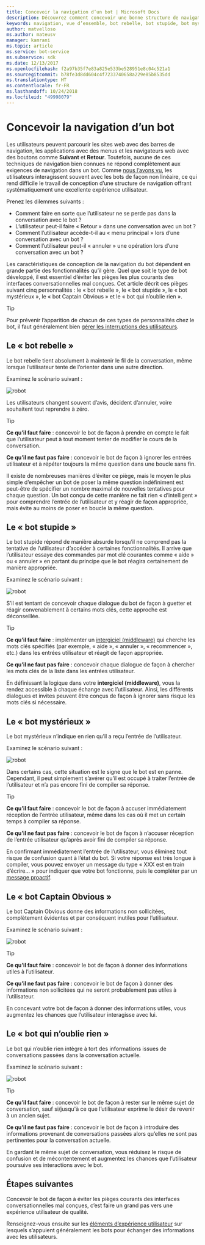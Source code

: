```yaml
---
title: Concevoir la navigation d’un bot | Microsoft Docs
description: Découvrez comment concevoir une bonne structure de navigation pour votre bot et éviter les erreurs de conception les plus courantes.
keywords: navigation, vue d’ensemble, bot rebelle, bot stupide, bot mystérieux, bot Captain Obvious, bot qui n’oublie rien
author: matvelloso
ms.author: mateusv
manager: kamrani
ms.topic: article
ms.service: bot-service
ms.subservice: sdk
ms.date: 12/13/2017
ms.openlocfilehash: f2a97b35f7e83a825e533be528951e8c04c521a1
ms.sourcegitcommit: b78fe3d8dd604c4f7233740658a229e85b8535dd
ms.translationtype: HT
ms.contentlocale: fr-FR
ms.lasthandoff: 10/24/2018
ms.locfileid: "49998079"
---
```

# <a name="design-bot-navigation"></a>Concevoir la navigation d’un bot

Les utilisateurs peuvent parcourir les sites web avec des barres de navigation, les applications avec des menus et les navigateurs web avec des boutons comme **Suivant** et **Retour**. Toutefois, aucune de ces techniques de navigation bien connues ne répond complètement aux exigences de navigation dans un bot. Comme [nous l’avons vu](~/bot-service-design-conversation-flow.md#handle-interruptions), les utilisateurs interagissent souvent avec les bots de façon non linéaire, ce qui rend difficile le travail de conception d’une structure de navigation offrant systématiquement une excellente expérience utilisateur. 

Prenez les dilemmes suivants :

- Comment faire en sorte que l’utilisateur ne se perde pas dans la conversation avec le bot ? 
- L’utilisateur peut-il faire « Retour » dans une conversation avec un bot ? 
- Comment l’utilisateur accède-t-il au « menu principal » lors d’une conversation avec un bot ? 
- Comment l’utilisateur peut-il « annuler » une opération lors d’une conversation avec un bot ? 

Les caractéristiques de conception de la navigation du bot dépendent en grande partie des fonctionnalités qu’il gère. Quel que soit le type de bot développé, il est essentiel d’éviter les pièges les plus courants des interfaces conversationnelles mal conçues. Cet article décrit ces pièges suivant cinq personnalités : le « bot rebelle », le « bot stupide », le « bot mystérieux », le « bot Captain Obvious » et le « bot qui n’oublie rien ». 

> [!TIP]
> Pour prévenir l’apparition de chacun de ces types de personnalités chez le bot, il faut généralement bien [gérer les interruptions des utilisateurs](v4sdk/bot-builder-howto-handle-user-interrupt.md).

## <a name="the-stubborn-bot"></a>Le « bot rebelle »

Le bot rebelle tient absolument à maintenir le fil de la conversation, même lorsque l’utilisateur tente de l’orienter dans une autre direction. 

Examinez le scénario suivant : 

![robot](~/media/bot-service-design-navigation/stubborn-bot-new.png)

Les utilisateurs changent souvent d’avis, décident d’annuler, voire souhaitent tout reprendre à zéro. 

> [!TIP]
> <b>Ce qu’il faut faire</b> : concevoir le bot de façon à prendre en compte le fait que l’utilisateur peut à tout moment tenter de modifier le cours de la conversation. 
>
> <b>Ce qu’il ne faut pas faire</b> : concevoir le bot de façon à ignorer les entrées utilisateur et à répéter toujours la même question dans une boucle sans fin. 

Il existe de nombreuses manières d’éviter ce piège, mais le moyen le plus simple d’empêcher un bot de poser la même question indéfiniment est peut-être de spécifier un nombre maximal de nouvelles tentatives pour chaque question. Un bot conçu de cette manière ne fait rien « d’intelligent » pour comprendre l’entrée de l’utilisateur et y réagir de façon appropriée, mais évite au moins de poser en boucle la même question. 

## <a name="the-clueless-bot"></a>Le « bot stupide »

Le bot stupide répond de manière absurde lorsqu’il ne comprend pas la tentative de l’utilisateur d’accéder à certaines fonctionnalités. Il arrive que l’utilisateur essaye des commandes par mot clé courantes comme « aide » ou « annuler » en partant du principe que le bot réagira certainement de manière appropriée.

Examinez le scénario suivant : 

![robot](~/media/bot-service-design-navigation/clueless-bot.png)

S’il est tentant de concevoir chaque dialogue du bot de façon à guetter et réagir convenablement à certains mots clés, cette approche est déconseillée. 

> [!TIP]
> <b>Ce qu’il faut faire</b> : implémenter un [intergiciel (middleware)](v4sdk/bot-builder-create-middleware.md) qui cherche les mots clés spécifiés (par exemple, « aide », « annuler », « recommencer », etc.) dans les entrées utilisateur et réagit de façon appropriée. 
> 
> <b>Ce qu’il ne faut pas faire</b> : concevoir chaque dialogue de façon à chercher les mots clés de la liste dans les entrées utilisateur. 

En définissant la logique dans votre **intergiciel (middleware)**, vous la rendez accessible à chaque échange avec l’utilisateur. Ainsi, les différents dialogues et invites peuvent être conçus de façon à ignorer sans risque les mots clés si nécessaire.

## <a name="the-mysterious-bot"></a>Le « bot mystérieux »

Le bot mystérieux n’indique en rien qu’il a reçu l’entrée de l’utilisateur. 

Examinez le scénario suivant : 

![robot](~/media/bot-service-design-navigation/mysterious-bot.png)

Dans certains cas, cette situation est le signe que le bot est en panne. Cependant, il peut simplement s’avérer qu’il est occupé à traiter l’entrée de l’utilisateur et n’a pas encore fini de compiler sa réponse. 

> [!TIP]
> <b>Ce qu’il faut faire</b> : concevoir le bot de façon à accuser immédiatement réception de l’entrée utilisateur, même dans les cas où il met un certain temps à compiler sa réponse. 
> 
> <b>Ce qu’il ne faut pas faire</b> : concevoir le bot de façon à n’accuser réception de l’entrée utilisateur qu’après avoir fini de compiler sa réponse.

En confirmant immédiatement l’entrée de l’utilisateur, vous éliminez tout risque de confusion quant à l’état du bot. Si votre réponse est très longue à compiler, vous pouvez envoyer un message du type « XXX est en train d’écrire… » pour indiquer que votre bot fonctionne, puis le compléter par un [message proactif](v4sdk/bot-builder-howto-proactive-message.md).

## <a name="the-captain-obvious-bot"></a>Le « bot Captain Obvious »

Le bot Captain Obvious donne des informations non sollicitées, complètement évidentes et par conséquent inutiles pour l’utilisateur. 

Examinez le scénario suivant :

![robot](~/media/bot-service-design-navigation/captainobvious-bot.png)

> [!TIP]
> <b>Ce qu’il faut faire</b> : concevoir le bot de façon à donner des informations utiles à l’utilisateur. 
> 
> <b>Ce qu’il ne faut pas faire</b> : concevoir le bot de façon à donner des informations non sollicitées qui ne seront probablement pas utiles à l’utilisateur.

En concevant votre bot de façon à donner des informations utiles, vous augmentez les chances que l’utilisateur interagisse avec lui.

## <a name="the-bot-that-cant-forget"></a>Le « bot qui n’oublie rien »

Le bot qui n’oublie rien intègre à tort des informations issues de conversations passées dans la conversation actuelle. 

Examinez le scénario suivant :

![robot](~/media/bot-service-design-navigation/rememberall-bot.png)

> [!TIP]
> <b>Ce qu’il faut faire</b> : concevoir le bot de façon à rester sur le même sujet de conversation, sauf si/jusqu'à ce que l’utilisateur exprime le désir de revenir à un ancien sujet. 
> 
> <b>Ce qu’il ne faut pas faire</b> : concevoir le bot de façon à introduire des informations provenant de conversations passées alors qu’elles ne sont pas pertinentes pour la conversation actuelle.

En gardant le même sujet de conversation, vous réduisez le risque de confusion et de mécontentement et augmentez les chances que l’utilisateur poursuive ses interactions avec le bot.

## <a name="next-steps"></a>Étapes suivantes

Concevoir le bot de façon à éviter les pièges courants des interfaces conversationnelles mal conçues, c’est faire un grand pas vers une expérience utilisateur de qualité. 

Renseignez-vous ensuite sur les [éléments d’expérience utilisateur](~/bot-service-design-user-experience.md) sur lesquels s’appuient généralement les bots pour échanger des informations avec les utilisateurs. 

